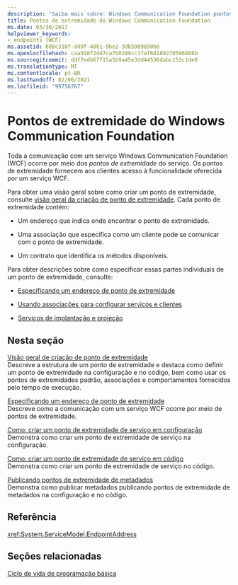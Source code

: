 ```yaml
---
description: 'Saiba mais sobre: Windows Communication Foundation pontos de extremidade'
title: Pontos de extremidade do Windows Communication Foundation
ms.date: 03/30/2017
helpviewer_keywords:
- endpoints [WCF]
ms.assetid: bd0c310f-dd9f-4081-9be2-3db5909850b6
ms.openlocfilehash: caa918f2dd7ca7b0289cc1faf6d189270596808b
ms.sourcegitcommit: ddf7edb67715a5b9a45e3dd44536dabc153c1de0
ms.translationtype: MT
ms.contentlocale: pt-BR
ms.lasthandoff: 02/06/2021
ms.locfileid: "99756767"
---
```

# <a name="windows-communication-foundation-endpoints"></a>Pontos de extremidade do Windows Communication Foundation

Toda a comunicação com um serviço Windows Communication Foundation (WCF) ocorre por meio dos *pontos de extremidade* do serviço. Os pontos de extremidade fornecem aos clientes acesso à funcionalidade oferecida por um serviço WCF.  
  
 Para obter uma visão geral sobre como criar um ponto de extremidade, consulte [visão geral da criação de ponto de extremidade](endpoint-creation-overview.md). Cada ponto de extremidade contém:  
  
- Um endereço que indica onde encontrar o ponto de extremidade.  
  
- Uma associação que especifica como um cliente pode se comunicar com o ponto de extremidade.  
  
- Um contrato que identifica os métodos disponíveis.  
  
 Para obter descrições sobre como especificar essas partes individuais de um ponto de extremidade, consulte:  
  
- [Especificando um endereço de ponto de extremidade](specifying-an-endpoint-address.md)  
  
- [Usando associações para configurar serviços e clientes](using-bindings-to-configure-services-and-clients.md)  
  
- [Serviços de implantação e projeção](designing-and-implementing-services.md)  
  
## <a name="in-this-section"></a>Nesta seção  

 [Visão geral de criação de ponto de extremidade](endpoint-creation-overview.md)  
 Descreve a estrutura de um ponto de extremidade e destaca como definir um ponto de extremidade na configuração e no código, bem como usar os pontos de extremidades padrão, associações e comportamentos fornecidos pelo tempo de execução.  
  
 [Especificando um endereço de ponto de extremidade](specifying-an-endpoint-address.md)  
 Descreve como a comunicação com um serviço WCF ocorre por meio de pontos de extremidade.  
  
 [Como: criar um ponto de extremidade de serviço em configuração](./feature-details/how-to-create-a-service-endpoint-in-configuration.md)  
 Demonstra como criar um ponto de extremidade de serviço na configuração.  
  
 [Como: criar um ponto de extremidade de serviço em código](./feature-details/how-to-create-a-service-endpoint-in-code.md)  
 Demonstra como criar um ponto de extremidade de serviço no código.  
  
 [Publicando pontos de extremidade de metadados](publishing-metadata-endpoints.md)  
 Demonstra como publicar metadados publicando pontos de extremidade de metadados na configuração e no código.  
  
## <a name="reference"></a>Referência  

 <xref:System.ServiceModel.EndpointAddress>  
  
## <a name="related-sections"></a>Seções relacionadas  

 [Ciclo de vida de programação básica](basic-programming-lifecycle.md)

